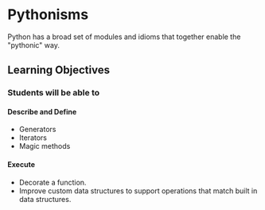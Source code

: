 # Pythonisms

Python has a broad set of modules and idioms that together enable the "pythonic" way.

## Learning Objectives

### Students will be able to

#### Describe and Define

- Generators
- Iterators
- Magic methods

#### Execute

- Decorate a function.
- Improve custom data structures to support operations that match built in data structures.
<!--- Add Python 3.8 features-->

<!--## Today's Outline-->

<!-- To Be Completed By Instructor -->
